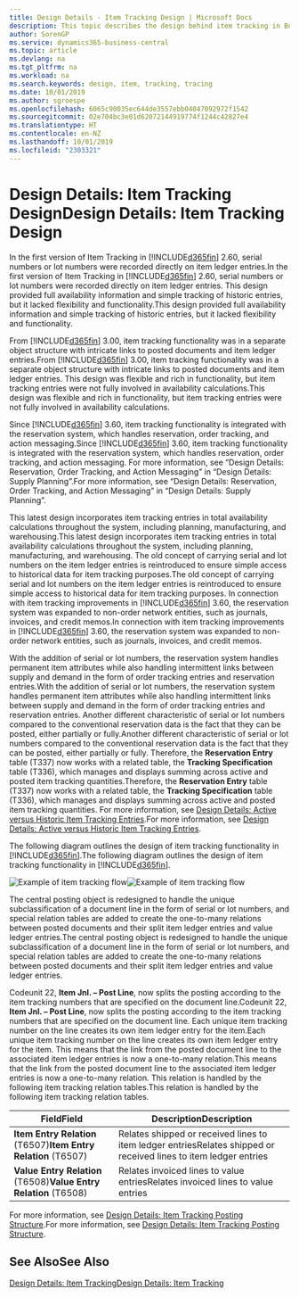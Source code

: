 ```yaml
---
title: Design Details - Item Tracking Design | Microsoft Docs
description: This topic describes the design behind item tracking in Business Central.
author: SorenGP
ms.service: dynamics365-business-central
ms.topic: article
ms.devlang: na
ms.tgt_pltfrm: na
ms.workload: na
ms.search.keywords: design, item, tracking, tracing
ms.date: 10/01/2019
ms.author: sgroespe
ms.openlocfilehash: 6065c90035ec644de3557ebb04047092972f1542
ms.sourcegitcommit: 02e704bc3e01d62072144919774f1244c42827e4
ms.translationtype: HT
ms.contentlocale: en-NZ
ms.lasthandoff: 10/01/2019
ms.locfileid: "2303321"
---
```

# <a name="design-details-item-tracking-design"></a><span data-ttu-id="060cc-103">Design Details: Item Tracking Design</span><span class="sxs-lookup"><span data-stu-id="060cc-103">Design Details: Item Tracking Design</span></span>
<span data-ttu-id="060cc-104">In the first version of Item Tracking in [!INCLUDE[d365fin](includes/d365fin_md.md)] 2.60, serial numbers or lot numbers were recorded directly on item ledger entries.</span><span class="sxs-lookup"><span data-stu-id="060cc-104">In the first version of Item Tracking in [!INCLUDE[d365fin](includes/d365fin_md.md)] 2.60, serial numbers or lot numbers were recorded directly on item ledger entries.</span></span> <span data-ttu-id="060cc-105">This design provided full availability information and simple tracking of historic entries, but it lacked flexibility and functionality.</span><span class="sxs-lookup"><span data-stu-id="060cc-105">This design provided full availability information and simple tracking of historic entries, but it lacked flexibility and functionality.</span></span>  

<span data-ttu-id="060cc-106">From [!INCLUDE[d365fin](includes/d365fin_md.md)] 3.00, item tracking functionality was in a separate object structure with intricate links to posted documents and item ledger entries.</span><span class="sxs-lookup"><span data-stu-id="060cc-106">From [!INCLUDE[d365fin](includes/d365fin_md.md)] 3.00, item tracking functionality was in a separate object structure with intricate links to posted documents and item ledger entries.</span></span> <span data-ttu-id="060cc-107">This design was flexible and rich in functionality, but item tracking entries were not fully involved in availability calculations.</span><span class="sxs-lookup"><span data-stu-id="060cc-107">This design was flexible and rich in functionality, but item tracking entries were not fully involved in availability calculations.</span></span>  

<span data-ttu-id="060cc-108">Since [!INCLUDE[d365fin](includes/d365fin_md.md)] 3.60, item tracking functionality is integrated with the reservation system, which handles reservation, order tracking, and action messaging.</span><span class="sxs-lookup"><span data-stu-id="060cc-108">Since [!INCLUDE[d365fin](includes/d365fin_md.md)] 3.60, item tracking functionality is integrated with the reservation system, which handles reservation, order tracking, and action messaging.</span></span> <span data-ttu-id="060cc-109">For more information, see “Design Details: Reservation, Order Tracking, and Action Messaging” in “Design Details: Supply Planning”.</span><span class="sxs-lookup"><span data-stu-id="060cc-109">For more information, see “Design Details: Reservation, Order Tracking, and Action Messaging” in “Design Details: Supply Planning”.</span></span>  

<span data-ttu-id="060cc-110">This latest design incorporates item tracking entries in total availability calculations throughout the system, including planning, manufacturing, and warehousing.</span><span class="sxs-lookup"><span data-stu-id="060cc-110">This latest design incorporates item tracking entries in total availability calculations throughout the system, including planning, manufacturing, and warehousing.</span></span> <span data-ttu-id="060cc-111">The old concept of carrying serial and lot numbers on the item ledger entries is reintroduced to ensure simple access to historical data for item tracking purposes.</span><span class="sxs-lookup"><span data-stu-id="060cc-111">The old concept of carrying serial and lot numbers on the item ledger entries is reintroduced to ensure simple access to historical data for item tracking purposes.</span></span> <span data-ttu-id="060cc-112">In connection with item tracking improvements in [!INCLUDE[d365fin](includes/d365fin_md.md)] 3.60, the reservation system was expanded to non-order network entities, such as journals, invoices, and credit memos.</span><span class="sxs-lookup"><span data-stu-id="060cc-112">In connection with item tracking improvements in [!INCLUDE[d365fin](includes/d365fin_md.md)] 3.60, the reservation system was expanded to non-order network entities, such as journals, invoices, and credit memos.</span></span>  

<span data-ttu-id="060cc-113">With the addition of serial or lot numbers, the reservation system handles permanent item attributes while also handling intermittent links between supply and demand in the form of order tracking entries and reservation entries.</span><span class="sxs-lookup"><span data-stu-id="060cc-113">With the addition of serial or lot numbers, the reservation system handles permanent item attributes while also handling intermittent links between supply and demand in the form of order tracking entries and reservation entries.</span></span> <span data-ttu-id="060cc-114">Another different characteristic of serial or lot numbers compared to the conventional reservation data is the fact that they can be posted, either partially or fully.</span><span class="sxs-lookup"><span data-stu-id="060cc-114">Another different characteristic of serial or lot numbers compared to the conventional reservation data is the fact that they can be posted, either partially or fully.</span></span> <span data-ttu-id="060cc-115">Therefore, the **Reservation Entry** table (T337) now works with a related table, the **Tracking Specification** table (T336), which manages and displays summing across active and posted item tracking quantities.</span><span class="sxs-lookup"><span data-stu-id="060cc-115">Therefore, the **Reservation Entry** table (T337) now works with a related table, the **Tracking Specification** table (T336), which manages and displays summing across active and posted item tracking quantities.</span></span> <span data-ttu-id="060cc-116">For more information, see [Design Details: Active versus Historic Item Tracking Entries](design-details-active-versus-historic-item-tracking-entries.md).</span><span class="sxs-lookup"><span data-stu-id="060cc-116">For more information, see [Design Details: Active versus Historic Item Tracking Entries](design-details-active-versus-historic-item-tracking-entries.md).</span></span>  

<span data-ttu-id="060cc-117">The following diagram outlines the design of item tracking functionality in [!INCLUDE[d365fin](includes/d365fin_md.md)].</span><span class="sxs-lookup"><span data-stu-id="060cc-117">The following diagram outlines the design of item tracking functionality in [!INCLUDE[d365fin](includes/d365fin_md.md)].</span></span>  

<span data-ttu-id="060cc-118">![Example of item tracking flow](media/design_details_item_tracking_design.png "Example of item tracking flow")</span><span class="sxs-lookup"><span data-stu-id="060cc-118">![Example of item tracking flow](media/design_details_item_tracking_design.png "Example of item tracking flow")</span></span>  

<span data-ttu-id="060cc-119">The central posting object is redesigned to handle the unique subclassification of a document line in the form of serial or lot numbers, and special relation tables are added to create the one-to-many relations between posted documents and their split item ledger entries and value ledger entries.</span><span class="sxs-lookup"><span data-stu-id="060cc-119">The central posting object is redesigned to handle the unique subclassification of a document line in the form of serial or lot numbers, and special relation tables are added to create the one-to-many relations between posted documents and their split item ledger entries and value ledger entries.</span></span>  

<span data-ttu-id="060cc-120">Codeunit 22, **Item Jnl. – Post Line**, now splits the posting according to the item tracking numbers that are specified on the document line.</span><span class="sxs-lookup"><span data-stu-id="060cc-120">Codeunit 22, **Item Jnl. – Post Line**, now splits the posting according to the item tracking numbers that are specified on the document line.</span></span> <span data-ttu-id="060cc-121">Each unique item tracking number on the line creates its own item ledger entry for the item.</span><span class="sxs-lookup"><span data-stu-id="060cc-121">Each unique item tracking number on the line creates its own item ledger entry for the item.</span></span> <span data-ttu-id="060cc-122">This means that the link from the posted document line to the associated item ledger entries is now a one-to-many relation.</span><span class="sxs-lookup"><span data-stu-id="060cc-122">This means that the link from the posted document line to the associated item ledger entries is now a one-to-many relation.</span></span> <span data-ttu-id="060cc-123">This relation is handled by the following item tracking relation tables.</span><span class="sxs-lookup"><span data-stu-id="060cc-123">This relation is handled by the following item tracking relation tables.</span></span>  

|<span data-ttu-id="060cc-124">Field</span><span class="sxs-lookup"><span data-stu-id="060cc-124">Field</span></span>|<span data-ttu-id="060cc-125">Description</span><span class="sxs-lookup"><span data-stu-id="060cc-125">Description</span></span>|  
|---------------|---------------------------------------|  
|<span data-ttu-id="060cc-126">**Item Entry Relation** (T6507)</span><span class="sxs-lookup"><span data-stu-id="060cc-126">**Item Entry Relation** (T6507)</span></span>|<span data-ttu-id="060cc-127">Relates shipped or received lines to item ledger entries</span><span class="sxs-lookup"><span data-stu-id="060cc-127">Relates shipped or received lines to item ledger entries</span></span>|  
|<span data-ttu-id="060cc-128">**Value Entry Relation** (T6508)</span><span class="sxs-lookup"><span data-stu-id="060cc-128">**Value Entry Relation** (T6508)</span></span>|<span data-ttu-id="060cc-129">Relates invoiced lines to value entries</span><span class="sxs-lookup"><span data-stu-id="060cc-129">Relates invoiced lines to value entries</span></span>|  

<span data-ttu-id="060cc-130">For more information, see [Design Details: Item Tracking Posting Structure](design-details-item-tracking-posting-structure.md).</span><span class="sxs-lookup"><span data-stu-id="060cc-130">For more information, see [Design Details: Item Tracking Posting Structure](design-details-item-tracking-posting-structure.md).</span></span>  

## <a name="see-also"></a><span data-ttu-id="060cc-131">See Also</span><span class="sxs-lookup"><span data-stu-id="060cc-131">See Also</span></span>  
[<span data-ttu-id="060cc-132">Design Details: Item Tracking</span><span class="sxs-lookup"><span data-stu-id="060cc-132">Design Details: Item Tracking</span></span>](design-details-item-tracking.md)

